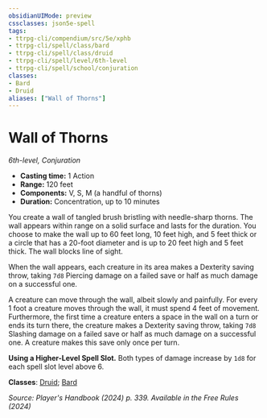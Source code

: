 ```yaml
---
obsidianUIMode: preview
cssclasses: json5e-spell
tags:
- ttrpg-cli/compendium/src/5e/xphb
- ttrpg-cli/spell/class/bard
- ttrpg-cli/spell/class/druid
- ttrpg-cli/spell/level/6th-level
- ttrpg-cli/spell/school/conjuration
classes:
- Bard
- Druid
aliases: ["Wall of Thorns"]
---
```

# Wall of Thorns
*6th-level, Conjuration*  


- **Casting time:** 1 Action
- **Range:** 120 feet
- **Components:** V, S, M (a handful of thorns)
- **Duration:** Concentration, up to 10 minutes

You create a wall of tangled brush bristling with needle-sharp thorns. The wall appears within range on a solid surface and lasts for the duration. You choose to make the wall up to 60 feet long, 10 feet high, and 5 feet thick or a circle that has a 20-foot diameter and is up to 20 feet high and 5 feet thick. The wall blocks line of sight.

When the wall appears, each creature in its area makes a Dexterity saving throw, taking `7d8` Piercing damage on a failed save or half as much damage on a successful one.

A creature can move through the wall, albeit slowly and painfully. For every 1 foot a creature moves through the wall, it must spend 4 feet of movement. Furthermore, the first time a creature enters a space in the wall on a turn or ends its turn there, the creature makes a Dexterity saving throw, taking `7d8` Slashing damage on a failed save or half as much damage on a successful one. A creature makes this save only once per turn.

**Using a Higher-Level Spell Slot.** Both types of damage increase by `1d8` for each spell slot level above 6.

**Classes**: [Druid](2-Mechanics/CLI/lists/list-spells-classes-druid.md); [Bard](2-Mechanics/CLI/lists/list-spells-classes-bard.md)

*Source: Player's Handbook (2024) p. 339. Available in the Free Rules (2024)*